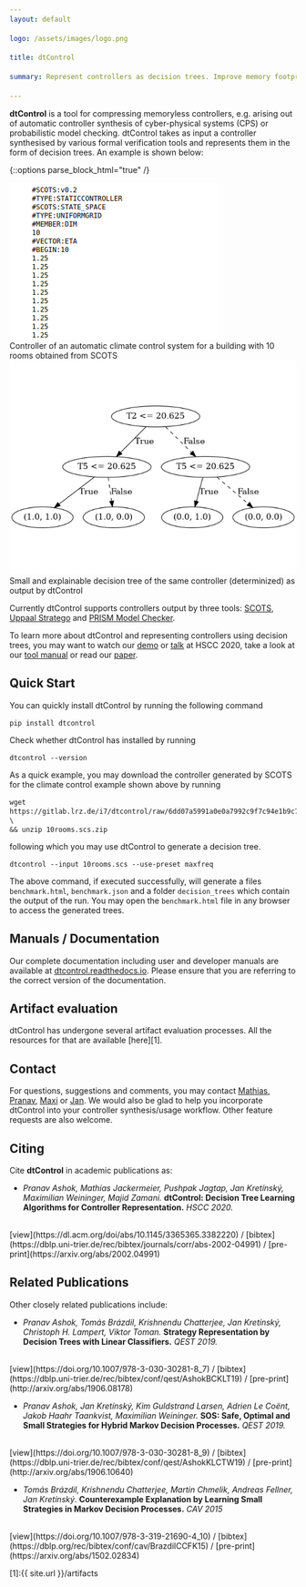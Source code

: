 ```yaml
---
layout: default

logo: /assets/images/logo.png

title: dtControl

summary: Represent controllers as decision trees. Improve memory footprint, boost explainability while preserving guarantees.

---
```


**dtControl** is a tool for compressing memoryless controllers, e.g. arising out of automatic controller synthesis of 
cyber-physical systems (CPS) or probabilistic model checking. dtControl takes as input a controller synthesised by various formal verification 
tools and represents them in the form of decision trees. An example is shown below:

{::options parse_block_html="true" /}
<div class="image-container">
<div class="fixed">
<img src="assets/images/10rooms-pause-loop.gif" />
<div class="caption">
Controller of an automatic climate control system for a building with 10 rooms obtained from SCOTS
</div>
</div>
<div class="flex-item">
<img src="assets/images/10rooms-dt.png" />
<div class="caption">
Small and explainable decision tree of the same controller (determinized) as output by dtControl
</div>
</div>
</div>

Currently dtControl supports controllers output by three tools: 
[SCOTS](https://gitlab.lrz.de/matthias/SCOTSv0.2), 
[Uppaal Stratego](https://people.cs.aau.dk/~marius/stratego/index.html) and [PRISM Model Checker](https://www.prismmodelchecker.org).

To learn more about dtControl and representing controllers using decision trees, you may want to watch our [demo](https://www.youtube.com/watch?v=qS8FQ3pCeE4)
or [talk](https://www.youtube.com/watch?v=K6d3pS6Ege0) at HSCC 2020, take a look at our 
[tool manual](https://dtcontrol.readthedocs.io) or read our [paper](https://arxiv.org/abs/2002.04991).
 

## Quick Start

You can quickly install dtControl by running the following command

```
pip install dtcontrol
```

Check whether dtControl has installed by running

```
dtcontrol --version
```

As a quick example, you may download the controller generated by SCOTS for the climate control example shown above by running

```
wget https://gitlab.lrz.de/i7/dtcontrol/raw/6dd07a5991a0e0a7992c9f7c94e1b9c75c7d94e3/examples/10rooms.scs.zip \
&& unzip 10rooms.scs.zip
```

following which you may use dtControl to generate a decision tree.

```
dtcontrol --input 10rooms.scs --use-preset maxfreq
```

The above command, if executed successfully, will generate a files `benchmark.html`, `benchmark.json` and a folder `decision_trees` which contain the output of the run. You may open the `benchmark.html` file in any browser to access the generated trees.

## Manuals / Documentation

Our complete documentation including user and developer manuals are available at [dtcontrol.readthedocs.io](https://dtcontrol.readthedocs.io). Please ensure that you are referring to the correct version of the documentation.

## Artifact evaluation

dtControl has undergone several artifact evaluation processes. All the resources for that are available [here][1].

## Contact

For questions, suggestions and comments, you may contact [Mathias](mailto:jackerme@in.tum.de), [Pranav](ashok@in.tum.de), [Maxi](maxi.weininger@tum.de) or [Jan](jan.kretinsky@tum.de). We would also be glad to help you incorporate dtControl into your controller synthesis/usage workflow. Other feature requests are also welcome.

## Citing

Cite **dtControl** in academic publications as:

- *Pranav Ashok, Mathias Jackermeier, Pushpak Jagtap, Jan Kretínský, Maximilian Weininger, Majid Zamani.*
**dtControl: Decision Tree Learning Algorithms for Controller Representation.**
*HSCC 2020.*
<br />
[view](https://dl.acm.org/doi/abs/10.1145/3365365.3382220) / [bibtex](https://dblp.uni-trier.de/rec/bibtex/journals/corr/abs-2002-04991) / [pre-print](https://arxiv.org/abs/2002.04991) 

## Related Publications

Other closely related publications include:

- *Pranav Ashok, Tomás Brázdil, Krishnendu Chatterjee, Jan Kretínský, Christoph H. Lampert, Viktor Toman.*
**Strategy Representation by Decision Trees with Linear Classifiers.**
*QEST 2019.*
<br />
[view](https://doi.org/10.1007/978-3-030-30281-8_7) / [bibtex](https://dblp.uni-trier.de/rec/bibtex/conf/qest/AshokBCKLT19) / [pre-print](http://arxiv.org/abs/1906.08178) 

- *Pranav Ashok, Jan Kretínský, Kim Guldstrand Larsen, Adrien Le Coënt, Jakob Haahr Taankvist, Maximilian Weininger.*
**SOS: Safe, Optimal and Small Strategies for Hybrid Markov Decision Processes.**
*QEST 2019.*
<br />
[view](https://doi.org/10.1007/978-3-030-30281-8_9) / [bibtex](https://dblp.uni-trier.de/rec/bibtex/conf/qest/AshokKLCTW19) / [pre-print](http://arxiv.org/abs/1906.10640) 

- *Tomás Brázdil, Krishnendu Chatterjee, Martin Chmelik, Andreas Fellner, Jan Kretínský*.
**Counterexample Explanation by Learning Small Strategies in Markov Decision Processes.**
*CAV 2015*
<br />
[view](https://doi.org/10.1007/978-3-319-21690-4_10) / [bibtex](https://dblp.org/rec/bibtex/conf/cav/BrazdilCCFK15) / [pre-print](https://arxiv.org/abs/1502.02834)

[1]:{{ site.url }}/artifacts
